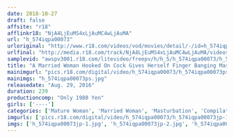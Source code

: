 ```yaml
---
date: 2018-10-27
draft: false
affsite: "r18"
afflinkr18: "NjA4LjEuMS4xLjAuMC4wLjAuMA"
url: "h_574iqpa00073"
urloriginal: "http://www.r18.com/videos/vod/movies/detail/-/id=h_574iqpa00073"
urlfinal: "http://media.r18.com/track/NjA4LjEuMS4xLjAuMC4wLjAuMA/videos/vod/movies/detail/-/id=h_574iqpa00073"
samplevid: "awspv3001.r18.com/litevideo/freepv/h/h_5/h_574iqpa00073/h_574iqpa00073_dmb_w.mp4"
title: "A Married Woman Hooked On Cock Gives Herself Finger Banging Masturbation 4 Hours 30 Ladies"
mainimgurl: "pics.r18.com/digital/video/h_574iqpa00073/h_574iqpa00073ps.jpg"
mainimgs: "h_574iqpa00073ps.jpg"
releasedate: "Aug. 29, 2016"
duration: 239
productioncomp: "Only 1980 Yen"
girls: ['----']
categories: ['Mature Woman', 'Married Woman', 'Masturbation', 'Compilation', 'Over 4 Hours']
imgurls: ['pics.r18.com/digital/video/h_574iqpa00073/h_574iqpa00073jp-1.jpg', 'pics.r18.com/digital/video/h_574iqpa00073/h_574iqpa00073jp-2.jpg', 'pics.r18.com/digital/video/h_574iqpa00073/h_574iqpa00073jp-3.jpg', 'pics.r18.com/digital/video/h_574iqpa00073/h_574iqpa00073jp-4.jpg', 'pics.r18.com/digital/video/h_574iqpa00073/h_574iqpa00073jp-5.jpg', 'pics.r18.com/digital/video/h_574iqpa00073/h_574iqpa00073jp-6.jpg', 'pics.r18.com/digital/video/h_574iqpa00073/h_574iqpa00073jp-7.jpg', 'pics.r18.com/digital/video/h_574iqpa00073/h_574iqpa00073jp-8.jpg', 'pics.r18.com/digital/video/h_574iqpa00073/h_574iqpa00073jp-9.jpg', 'pics.r18.com/digital/video/h_574iqpa00073/h_574iqpa00073jp-10.jpg', 'pics.r18.com/digital/video/h_574iqpa00073/h_574iqpa00073jp-11.jpg', 'pics.r18.com/digital/video/h_574iqpa00073/h_574iqpa00073jp-12.jpg', 'pics.r18.com/digital/video/h_574iqpa00073/h_574iqpa00073jp-13.jpg', 'pics.r18.com/digital/video/h_574iqpa00073/h_574iqpa00073jp-14.jpg', 'pics.r18.com/digital/video/h_574iqpa00073/h_574iqpa00073jp-15.jpg', 'pics.r18.com/digital/video/h_574iqpa00073/h_574iqpa00073jp-16.jpg', 'pics.r18.com/digital/video/h_574iqpa00073/h_574iqpa00073jp-17.jpg', 'pics.r18.com/digital/video/h_574iqpa00073/h_574iqpa00073jp-18.jpg', 'pics.r18.com/digital/video/h_574iqpa00073/h_574iqpa00073jp-19.jpg', 'pics.r18.com/digital/video/h_574iqpa00073/h_574iqpa00073jp-20.jpg']
imgs: ['h_574iqpa00073jp-1.jpg', 'h_574iqpa00073jp-2.jpg', 'h_574iqpa00073jp-3.jpg', 'h_574iqpa00073jp-4.jpg', 'h_574iqpa00073jp-5.jpg', 'h_574iqpa00073jp-6.jpg', 'h_574iqpa00073jp-7.jpg', 'h_574iqpa00073jp-8.jpg', 'h_574iqpa00073jp-9.jpg', 'h_574iqpa00073jp-10.jpg', 'h_574iqpa00073jp-11.jpg', 'h_574iqpa00073jp-12.jpg', 'h_574iqpa00073jp-13.jpg', 'h_574iqpa00073jp-14.jpg', 'h_574iqpa00073jp-15.jpg', 'h_574iqpa00073jp-16.jpg', 'h_574iqpa00073jp-17.jpg', 'h_574iqpa00073jp-18.jpg', 'h_574iqpa00073jp-19.jpg', 'h_574iqpa00073jp-20.jpg']
---
```

